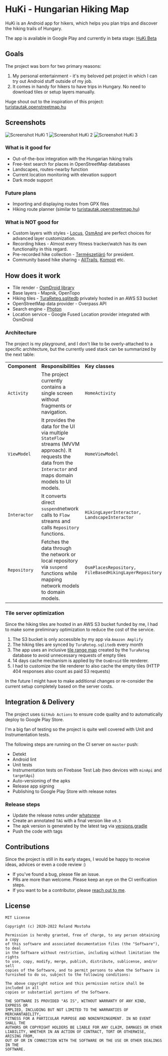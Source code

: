 # HuKi - Hungarian Hiking Map #

HuKi is an Android app for hikers, which helps you plan trips and discover the hiking trails of Hungary.

The app is available in Google Play and currently in beta stage: [HuKi Beta](https://play.google.com/store/apps/details?id=hu.mostoha.mobile.android.huki)

## Goals

The project was born for two primary reasons:

1. My personal entertainment - it's my beloved pet project in which I can try out Android stuff outside of my job.
2. It comes in handy for hikers to have trips in Hungary. No need to download tiles or setup layers manually.

Huge shout out to the inspiration of this project: [turistautak.openstreetmap.hu](https://turistautak.openstreetmap.hu/)

## Screenshots

![Screenshot HuKi 1](assets/GitHub/github_screenshot_1.png "Screenshot HuKi 1")
![Screenshot HuKi 2](assets/GitHub/github_screenshot_2.png "Screenshot HuKi 2")
![Screenshot HuKi 3](assets/GitHub/github_screenshot_3.png "Screenshot HuKi 3")

### What is it good for

- Out-of-the-box integration with the Hungarian hiking trails
- Free-text search for places in OpenStreetMap databases
- Landscapes, routes-nearby function
- Current location monitoring with elevation support
- Dark mode support

### Future plans

- Importing and displaying routes from GPX files
- Hiking route planner (similar to [turistautak.openstreetmap.hu](https://turistautak.openstreetmap.hu/turautvonal.php))

### What is NOT good for

- Custom layers with styles - [Locus](https://www.locusmap.app/), [OsmAnd](https://osmand.net/) are perfect choices for advanced layer customization.
- Recording hikes - Almost every fitness tracker/watch has its own functionality in this regard.
- Pre-recorded hike collection - [Természetjáró](https://www.termeszetjaro.hu/) for president.
- Community based hike sharing - [AllTrails](https://alltrails.com/), [Komoot](https://www.komoot.com/) etc.

## How does it work

- Tile render - [OsmDroid library](https://github.com/osmdroid/osmdroid)
- Base layers - Mapnik, OpenTopo
- Hiking tiles - [TuraReteg.sqlitedb](https://data2.openstreetmap.hu/) privately hosted in an AWS S3 bucket
- OpenStreetMap data provider - Overpass API
- Search engine - [Photon](https://photon.komoot.io/)
- Location service - Google Fused Location provider integrated with OsmDroid

### Architecture

The project is my playground, and I don't like to be overly-attached to a specific architecture, but the currently used stack can be summarized by the next table:

<table>
    <tr>
    <td><strong>Component</strong>
    </td>
    <td><strong>Responsibilities</strong>
    </td>
    <td><strong>Key classes</strong>
    </td>
    </tr>
    <tr>
    <td><code>Activity</code>
    </td>
    <td>The project currently contains a single screen without fragments or navigation.</td>
    <td><code>HomeActivity</code><br>
    </td>
    </tr>
    <tr>
    <td><code>ViewModel</code>
    </td>
    <td>It provides the data for the UI via multiple <code>StateFlow</code> streams (MVVM approach). It requests the data from the <code>Interactor</code> and maps domain models to UI models. </td>
    <td><code>HomeViewModel</code><br>
    </td>
    </tr>
    <tr>
    <td><code>Interactor</code>
    </td>
    <td>It converts direct <code>suspend</code>network calls to <code>Flow</code> streams and calls <code>Repository</code> functions.</td>
    <td><code>HikingLayerInteractor, LandscapeInteractor</code><br>
    </td>
    </tr>
    <tr>
    <td><code>Repository</code>
    </td>
    <td>Fetches the data through the network or local repository via <code>suspend</code> functions while mapping network models to domain models.</td>
    <td><code>OsmPlacesRepository, FileBasedHikingLayerRepository</code><br>
    </td>
    </tr>
</table>

### Tile server optimization

Since the hiking tiles are hosted in an AWS S3 bucket funded by me, I had to make some preliminary optimization to reduce the cost of the service.

1. The S3 bucket is only accessible by my app via `Amazon Amplify`
2. The hiking tiles are synced by `TuraReteg.sqlitedb` every month
3. The app uses an inclusive [tile range map](app/src/main/res/raw/hiking_layer_tile_zoom_ranges.json) created by the `TuraReteg` database to avoid unnecessary requests of empty tiles
4. 14 days cache mechanism is applied by the `OsmDroid` tile renderer.
5. I had to customize the tile renderer to also cache the empty tiles (HTTP 404 responses also count as paid S3 requests)

In the future I might have to make additional changes or re-consider the current setup completely based on the server costs.

## Integration & Delivery

The project uses `GitHub Actions` to ensure code quality and to automatically deploy to Google Play Store.

I'm a big fan of testing so the project is quite well covered with Unit and Instrumentation tests.

The following steps are running on the CI server on `master` push:

- Detekt
- Android lint
- Unit tests
- Instrumentation tests on Firebase Test Lab (two devices with `minApi` and `targetApi`)
- Auto-versioning of the apks
- Release app signing
- Publishing to Google Play Store with release notes

### Release steps

- Update the release notes under [whatsnew](assets/GooglePlayStore/whatsnew)
- Create an annotated `TAG` with a final version like `v0.5`
- The apk version is generated by the latest tag via [versions.gradle](buildscripts/versions.gradle)
- Push the code with tags

## Contributions

Since the project is still in its early stages, I would be happy to receive ideas, advices or even a code review :)

- If you've found a bug, please file an issue.
- PRs are more than welcome. Please keep an eye on the CI verification steps.
- If you want to be a contributor, please [reach out to me](mailto:roland.mostoha@gmail.com).

## License

```
MIT License

Copyright (c) 2020-2022 Roland Mostoha

Permission is hereby granted, free of charge, to any person obtaining a copy
of this software and associated documentation files (the "Software"), to deal
in the Software without restriction, including without limitation the rights
to use, copy, modify, merge, publish, distribute, sublicense, and/or sell
copies of the Software, and to permit persons to whom the Software is
furnished to do so, subject to the following conditions:

The above copyright notice and this permission notice shall be included in all
copies or substantial portions of the Software.

THE SOFTWARE IS PROVIDED "AS IS", WITHOUT WARRANTY OF ANY KIND, EXPRESS OR
IMPLIED, INCLUDING BUT NOT LIMITED TO THE WARRANTIES OF MERCHANTABILITY,
FITNESS FOR A PARTICULAR PURPOSE AND NONINFRINGEMENT. IN NO EVENT SHALL THE
AUTHORS OR COPYRIGHT HOLDERS BE LIABLE FOR ANY CLAIM, DAMAGES OR OTHER
LIABILITY, WHETHER IN AN ACTION OF CONTRACT, TORT OR OTHERWISE, ARISING FROM,
OUT OF OR IN CONNECTION WITH THE SOFTWARE OR THE USE OR OTHER DEALINGS IN THE
SOFTWARE.
```
